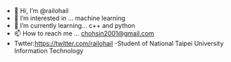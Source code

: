 - 👋 Hi, I’m @railohail
- 👀 I’m interested in ... machine learning
- 🌱 I’m currently learning... c++ and python 
- 📫 How to reach me ... chohsin2001@gmail.com
- Twtter:https://twitter.com/railohail
-Student of National Taipei University Information Technology 
<!---
railohail/railohail is a ✨ special ✨ repository because its `README.md` (this file) appears on your GitHub profile.
You can click the Preview link to take a look at your changes.
--->
